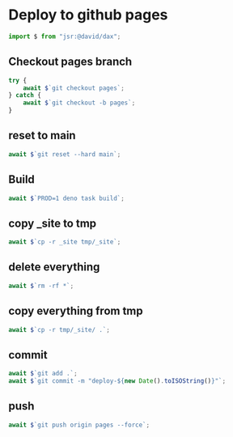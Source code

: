 # Deploy to github pages

```ts
import $ from "jsr:@david/dax";
```

## Checkout pages branch
```ts
try {
    await $`git checkout pages`;
} catch {
    await $`git checkout -b pages`;
}
```

## reset to main
```ts
await $`git reset --hard main`;
```

## Build
```ts
await $`PROD=1 deno task build`;
```

## copy _site to tmp
```ts
await $`cp -r _site tmp/_site`;
```

## delete everything
```ts
await $`rm -rf *`;
```

## copy everything from tmp
```ts
await $`cp -r tmp/_site/ .`;
```

## commit
```ts
await $`git add .`;
await $`git commit -m "deploy-${new Date().toISOString()}"`;
```

## push
```ts
await $`git push origin pages --force`;
```
